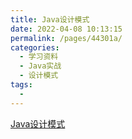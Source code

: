 ```yaml
---
title: Java设计模式
date: 2022-04-08 10:13:15
permalink: /pages/44301a/
categories:
  - 学习资料
  - Java实战
  - 设计模式
tags:
  - 
---
```




[Java设计模式](https://bugstack.cn/md/develop/design-pattern/2022-03-12-%E9%87%8D%E5%AD%A6Java%E8%AE%BE%E8%AE%A1%E6%A8%A1%E5%BC%8FB%E7%AB%99%E8%A7%86%E9%A2%91.html)